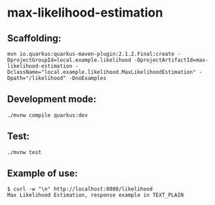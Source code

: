 # max-likelihood-estimation

## Scaffolding:
```
mvn io.quarkus:quarkus-maven-plugin:2.1.2.Final:create -DprojectGroupId=local.example.likelihood -DprojectArtifactId=max-likelihood-estimation -DclassName="local.example.likelihood.MaxLikelihoodEstimation" -Dpath="/likelihood" -DnoExamples
```

## Development mode:
```
./mvnw compile quarkus:dev
```

## Test:
```
./mvnw test
```

## Example of use:
```
$ curl -w "\n" http://localhost:8080/likelihood
Max Likelihood Estimation, response example in TEXT_PLAIN
```
